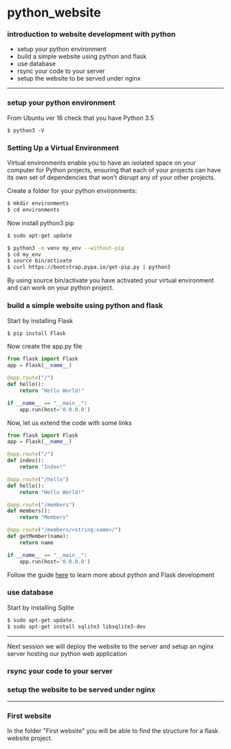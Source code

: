 # python_website

### introduction to website development with python

- setup your python environment
- build a simple website using python and flask
- use database
- rsync your code to your server
- setup the website to be served under nginx

---

### setup your python environment
From Ubuntu ver 16 check that you have Python 3.5
```
$ python3 -V
```
### Setting Up a Virtual Environment
Virtual environments enable you to have an isolated space on your computer for Python projects, ensuring that each of your projects can have its own set of dependencies that won’t disrupt any of your other projects.

Create a folder for your python environments:
```bash
$ mkdir environments
$ cd environments
```

Now install python3 pip
```bash
$ sudo apt-get update

$ python3 -m venv my_env --without-pip
$ cd my_env
$ source bin/activate
$ curl https://bootstrap.pypa.io/get-pip.py | python3
```
By using source bin/activate you have activated your virtual environment and can work on your python project.


### build a simple website using python and flask

Start by installing Flask
```bash
$ pip install Flask
```
Now create the app.py file
```python
from flask import Flask
app = Flask(__name__)

@app.route("/")
def hello():
    return "Hello World!"

if __name__ == "__main__":
    app.run(host='0.0.0.0')
```
Now, let us extend the code with some links
```python
from flask import Flask
app = Flask(__name__)

@app.route("/")
def index():
    return "Index!"

@app.route("/hello")
def hello():
    return "Hello World!"

@app.route("/members")
def members():
    return "Members"

@app.route("/members/<string:name>/")
def getMember(name):
    return name

if __name__ == "__main__":
    app.run(host='0.0.0.0')
```
Follow the guide [here](https://pythonspot.com/flask-web-app-with-python/)
to learn more about python and Flask development


### use database
Start by installing Sqlite
```bash
$ sudo apt-get update.
$ sudo apt-get install sqlite3 libsqlite3-dev
```
---

Next session we will deploy the website to the server and setup an nginx server hosting our python web application

### rsync your code to your server

### setup the website to be served under nginx

---
### First website
In the folder "First website" you will be able to find the structure for a flask website project.
